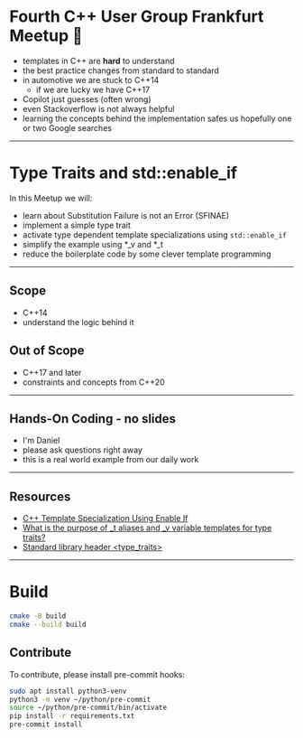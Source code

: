 # Fourth C++ User Group Frankfurt Meetup 🥳

* templates in C++ are **hard** to understand
* the best practice changes from standard to standard
* in automotive we are stuck to C++14
  * if we are lucky we have C++17
* Copilot just guesses (often wrong)
* even Stackoverflow is not always helpful
* learning the concepts behind the implementation safes us hopefully one or two Google searches

---

# Type Traits and std::enable_if

In this Meetup we will:
* learn about Substitution Failure is not an Error (SFINAE)
* implement a simple type trait
* activate type dependent template specializations using `std::enable_if`
* simplify the example using *_v and *_t
* reduce the boilerplate code by some clever template programming

---

## Scope
* C++14
* understand the logic behind it

## Out of Scope
* C++17 and later
* constraints and concepts from C++20

---

## Hands-On Coding - no slides

* I'm Daniel
* please ask questions right away
* this is a real world example from our daily work

---

## Resources

* [C++ Template Specialization Using Enable If](https://leimao.github.io/blog/CPP-Enable-If/)
* [What is the purpose of _t aliases and _v variable templates for type traits?](https://stackoverflow.com/questions/77083721/what-is-the-purpose-of-t-aliases-and-v-variable-templates-for-type-traits)
* [Standard library header <type_traits>](https://en.cppreference.com/w/cpp/header/type_traits)

---

# Build

```bash
cmake -B build
cmake --build build
```

## Contribute

To contribute, please install pre-commit hooks:

```bash
sudo apt install python3-venv
python3 -m venv ~/python/pre-commit
source ~/python/pre-commit/bin/activate
pip install -r requirements.txt
pre-commit install
```
